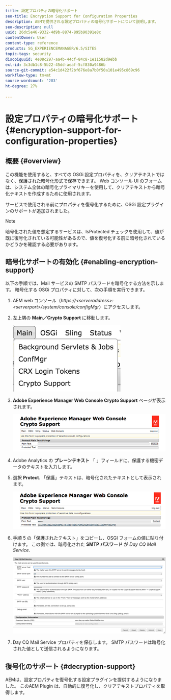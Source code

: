 ```yaml
---
title: 設定プロパティの暗号化サポート
seo-title: Encryption Support for Configuration Properties
description: AEMで提供される設定プロパティの暗号化サポートについて説明します。
seo-description: null
uuid: 26dc5e46-9332-4d9b-8874-895b90391e8c
contentOwner: User
content-type: reference
products: SG_EXPERIENCEMANAGER/6.5/SITES
topic-tags: security
discoiquuid: 4e08c297-aa4b-44cf-84c8-1e11582d9ebb
exl-id: 3c3db1c8-5b22-45dd-aeaf-5cf830a9486b
source-git-commit: e54c1d422f2bf676e8a7b0f50a101e495c869c96
workflow-type: tm+mt
source-wordcount: '283'
ht-degree: 27%

---
```


# 設定プロパティの暗号化サポート{#encryption-support-for-configuration-properties}

## 概要 {#overview}

この機能を使用すると、すべての OSGi 設定プロパティを、クリアテキストではなく、保護された暗号化形式で保存できます。 Web コンソール UI のフォームは、システム全体の暗号化プライマリキーを使用して、クリアテキストから暗号化テキストを作成するために使用されます。

サービスで使用される前にプロパティを復号化するために、OSGi 設定プラグインのサポートが追加されました。

>[!NOTE]
>
>暗号化された値を想定するサービスは、IsProtected チェックを使用して、値が既に復号化されている可能性があるので、値を復号化する前に暗号化されているかどうかを確認する必要があります。

## 暗号化サポートの有効化 {#enabling-encryption-support}

以下の手順では、Mail サービスの SMTP パスワードを暗号化する方法を示します。 暗号化する OSGi プロパティに対して、次の手順を実行できます。

1. AEM web コンソール（*https://&lt;serveraddress>:&lt;serverport>/system/console/configMgr*）にアクセスします。
1. 左上隅の **Main／Crypto Support** に移動します。

   ![chlimage_1-325](assets/chlimage_1-325.png)

1. **Adobe Experience Manager Web Console Crypto Support** ページが表示されます。

   ![screen_shot_2018-08-01at113417am](assets/screen_shot_2018-08-01at113417am.png)

1. Adobe Analytics の **プレーンテキスト** 「 」フィールドに、保護する機密データのテキストを入力します。
1. 選択 **Protect**. 「保護」テキストは、暗号化されたテキストとして表示されます。

   ![screen_shot_2018-08-01at113844am](assets/screen_shot_2018-08-01at113844am.png)

1. 手順 5 の「保護されたテキスト」をコピーし、OSGI フォームの値に貼り付けます。 この例では、暗号化された **SMTP パスワード** が *Day CQ Mail Service*.

   ![screen_shot_2016-12-18at105809pm](assets/screen_shot_2016-12-18at105809pm.png)

1. Day CQ Mail Service プロパティを保存します。 SMTP パスワードは暗号化された値として送信されるようになります。

## 復号化のサポート {#decryption-support}

AEMは、設定プロパティを復号化する設定プラグインを提供するようになりました。 このAEM Plugin は、自動的に復号化し、クリアテキストプロパティを取得します。
